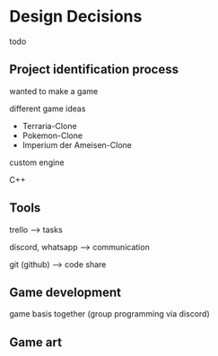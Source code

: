 # Design Decisions

todo

## Project identification process

wanted to make a game

different game ideas
- Terraria-Clone
- Pokemon-Clone
- Imperium der Ameisen-Clone

custom engine

C++

## Tools

trello --> tasks

discord, whatsapp --> communication

git (github) --> code share

## Game development 

game basis together (group programming via discord)



## Game art

